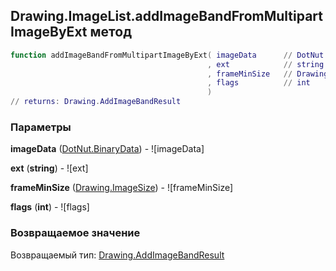 ## Drawing.ImageList.addImageBandFromMultipartImageByExt метод


```lua
function addImageBandFromMultipartImageByExt( imageData      // DotNut.BinaryData
                                            , ext            // string
                                            , frameMinSize   // Drawing.ImageSize
                                            , flags          // int
                                            )
// returns: Drawing.AddImageBandResult
```


### Параметры

**imageData** ([DotNut.BinaryData](../../DotNut/BinaryData.md)) - ![imageData]

**ext** (**string**) - ![ext]

**frameMinSize** ([Drawing.ImageSize](../../Drawing/ImageSize.md)) - ![frameMinSize]

**flags** (**int**) - ![flags]

### Возвращаемое значение

Возвращаемый тип: [Drawing.AddImageBandResult](../../Drawing/AddImageBandResult.md)

